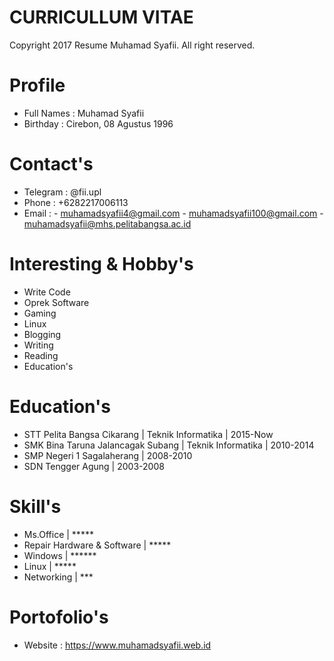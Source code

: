 # CURRICULLUM VITAE
Copyright 2017 Resume Muhamad Syafii. All right reserved.


# Profile
- Full Names : Muhamad Syafii
- Birthday : Cirebon, 08 Agustus 1996

# Contact's
- Telegram        : @fii.upl 
- Phone           : +6282217006113
- Email           : - muhamadsyafii4@gmail.com
                    - muhamadsyafii100@gmail.com
                    - muhamadsyafii@mhs.pelitabangsa.ac.id

# Interesting & Hobby's

- Write Code
- Oprek Software
- Gaming
- Linux
- Blogging
- Writing
- Reading
- Education's

# Education's
- STT Pelita Bangsa Cikarang | Teknik Informatika | 2015-Now
- SMK Bina Taruna Jalancagak Subang | Teknik Informatika | 2010-2014
- SMP Negeri 1 Sagalaherang | 2008-2010
- SDN Tengger Agung | 2003-2008

# Skill's

- Ms.Office | *****
- Repair Hardware & Software | *****
- Windows | ******
- Linux | *****
- Networking | ***

# Portofolio's
- Website : https://www.muhamadsyafii.web.id

# 

